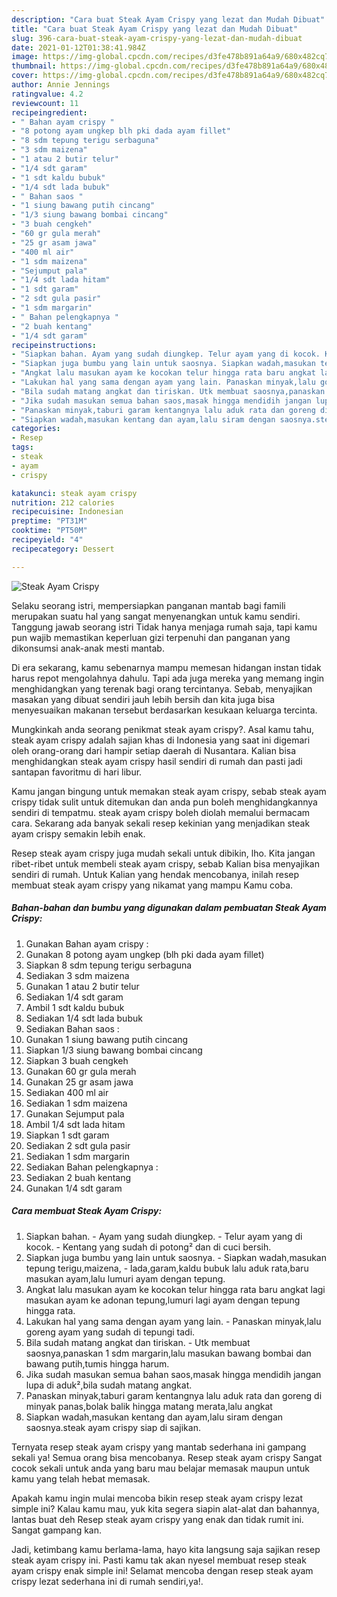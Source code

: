 ```yaml
---
description: "Cara buat Steak Ayam Crispy yang lezat dan Mudah Dibuat"
title: "Cara buat Steak Ayam Crispy yang lezat dan Mudah Dibuat"
slug: 396-cara-buat-steak-ayam-crispy-yang-lezat-dan-mudah-dibuat
date: 2021-01-12T01:38:41.984Z
image: https://img-global.cpcdn.com/recipes/d3fe478b891a64a9/680x482cq70/steak-ayam-crispy-foto-resep-utama.jpg
thumbnail: https://img-global.cpcdn.com/recipes/d3fe478b891a64a9/680x482cq70/steak-ayam-crispy-foto-resep-utama.jpg
cover: https://img-global.cpcdn.com/recipes/d3fe478b891a64a9/680x482cq70/steak-ayam-crispy-foto-resep-utama.jpg
author: Annie Jennings
ratingvalue: 4.2
reviewcount: 11
recipeingredient:
- " Bahan ayam crispy "
- "8 potong ayam ungkep blh pki dada ayam fillet"
- "8 sdm tepung terigu serbaguna"
- "3 sdm maizena"
- "1 atau 2 butir telur"
- "1/4 sdt garam"
- "1 sdt kaldu bubuk"
- "1/4 sdt lada bubuk"
- " Bahan saos "
- "1 siung bawang putih cincang"
- "1/3 siung bawang bombai cincang"
- "3 buah cengkeh"
- "60 gr gula merah"
- "25 gr asam jawa"
- "400 ml air"
- "1 sdm maizena"
- "Sejumput pala"
- "1/4 sdt lada hitam"
- "1 sdt garam"
- "2 sdt gula pasir"
- "1 sdm margarin"
- " Bahan pelengkapnya "
- "2 buah kentang"
- "1/4 sdt garam"
recipeinstructions:
- "Siapkan bahan. Ayam yang sudah diungkep. Telur ayam yang di kocok. Kentang yang sudah di potong² dan di cuci bersih."
- "Siapkan juga bumbu yang lain untuk saosnya. Siapkan wadah,masukan tepung terigu,maizena, lada,garam,kaldu bubuk lalu aduk rata,baru masukan ayam,lalu lumuri ayam dengan tepung."
- "Angkat lalu masukan ayam ke kocokan telur hingga rata baru angkat lagi masukan ayam ke adonan tepung,lumuri lagi ayam dengan tepung hingga rata."
- "Lakukan hal yang sama dengan ayam yang lain. Panaskan minyak,lalu goreng ayam yang sudah di tepungi tadi."
- "Bila sudah matang angkat dan tiriskan. Utk membuat saosnya,panaskan 1 sdm margarin,lalu masukan bawang bombai dan bawang putih,tumis hingga harum."
- "Jika sudah masukan semua bahan saos,masak hingga mendidih jangan lupa di aduk²,bila sudah matang angkat."
- "Panaskan minyak,taburi garam kentangnya lalu aduk rata dan goreng di minyak panas,bolak balik hingga matang merata,lalu angkat"
- "Siapkan wadah,masukan kentang dan ayam,lalu siram dengan saosnya.steak ayam crispy siap di sajikan."
categories:
- Resep
tags:
- steak
- ayam
- crispy

katakunci: steak ayam crispy 
nutrition: 212 calories
recipecuisine: Indonesian
preptime: "PT31M"
cooktime: "PT50M"
recipeyield: "4"
recipecategory: Dessert

---
```



![Steak Ayam Crispy](https://img-global.cpcdn.com/recipes/d3fe478b891a64a9/680x482cq70/steak-ayam-crispy-foto-resep-utama.jpg)

Selaku seorang istri, mempersiapkan panganan mantab bagi famili merupakan suatu hal yang sangat menyenangkan untuk kamu sendiri. Tanggung jawab seorang istri Tidak hanya menjaga rumah saja, tapi kamu pun wajib memastikan keperluan gizi terpenuhi dan panganan yang dikonsumsi anak-anak mesti mantab.

Di era  sekarang, kamu sebenarnya mampu memesan hidangan instan tidak harus repot mengolahnya dahulu. Tapi ada juga mereka yang memang ingin menghidangkan yang terenak bagi orang tercintanya. Sebab, menyajikan masakan yang dibuat sendiri jauh lebih bersih dan kita juga bisa menyesuaikan makanan tersebut berdasarkan kesukaan keluarga tercinta. 



Mungkinkah anda seorang penikmat steak ayam crispy?. Asal kamu tahu, steak ayam crispy adalah sajian khas di Indonesia yang saat ini digemari oleh orang-orang dari hampir setiap daerah di Nusantara. Kalian bisa menghidangkan steak ayam crispy hasil sendiri di rumah dan pasti jadi santapan favoritmu di hari libur.

Kamu jangan bingung untuk memakan steak ayam crispy, sebab steak ayam crispy tidak sulit untuk ditemukan dan anda pun boleh menghidangkannya sendiri di tempatmu. steak ayam crispy boleh diolah memalui bermacam cara. Sekarang ada banyak sekali resep kekinian yang menjadikan steak ayam crispy semakin lebih enak.

Resep steak ayam crispy juga mudah sekali untuk dibikin, lho. Kita jangan ribet-ribet untuk membeli steak ayam crispy, sebab Kalian bisa menyajikan sendiri di rumah. Untuk Kalian yang hendak mencobanya, inilah resep membuat steak ayam crispy yang nikamat yang mampu Kamu coba.

<!--inarticleads1-->

##### Bahan-bahan dan bumbu yang digunakan dalam pembuatan Steak Ayam Crispy:

1. Gunakan  Bahan ayam crispy :
1. Gunakan 8 potong ayam ungkep (blh pki dada ayam fillet)
1. Siapkan 8 sdm tepung terigu serbaguna
1. Sediakan 3 sdm maizena
1. Gunakan 1 atau 2 butir telur
1. Sediakan 1/4 sdt garam
1. Ambil 1 sdt kaldu bubuk
1. Sediakan 1/4 sdt lada bubuk
1. Sediakan  Bahan saos :
1. Gunakan 1 siung bawang putih cincang
1. Siapkan 1/3 siung bawang bombai cincang
1. Siapkan 3 buah cengkeh
1. Gunakan 60 gr gula merah
1. Gunakan 25 gr asam jawa
1. Sediakan 400 ml air
1. Sediakan 1 sdm maizena
1. Gunakan Sejumput pala
1. Ambil 1/4 sdt lada hitam
1. Siapkan 1 sdt garam
1. Sediakan 2 sdt gula pasir
1. Sediakan 1 sdm margarin
1. Sediakan  Bahan pelengkapnya :
1. Sediakan 2 buah kentang
1. Gunakan 1/4 sdt garam




<!--inarticleads2-->

##### Cara membuat Steak Ayam Crispy:

1. Siapkan bahan. - Ayam yang sudah diungkep. - Telur ayam yang di kocok. - Kentang yang sudah di potong² dan di cuci bersih.
1. Siapkan juga bumbu yang lain untuk saosnya. - Siapkan wadah,masukan tepung terigu,maizena, - lada,garam,kaldu bubuk lalu aduk rata,baru masukan ayam,lalu lumuri ayam dengan tepung.
1. Angkat lalu masukan ayam ke kocokan telur hingga rata baru angkat lagi masukan ayam ke adonan tepung,lumuri lagi ayam dengan tepung hingga rata.
1. Lakukan hal yang sama dengan ayam yang lain. - Panaskan minyak,lalu goreng ayam yang sudah di tepungi tadi.
1. Bila sudah matang angkat dan tiriskan. - Utk membuat saosnya,panaskan 1 sdm margarin,lalu masukan bawang bombai dan bawang putih,tumis hingga harum.
1. Jika sudah masukan semua bahan saos,masak hingga mendidih jangan lupa di aduk²,bila sudah matang angkat.
1. Panaskan minyak,taburi garam kentangnya lalu aduk rata dan goreng di minyak panas,bolak balik hingga matang merata,lalu angkat
1. Siapkan wadah,masukan kentang dan ayam,lalu siram dengan saosnya.steak ayam crispy siap di sajikan.




Ternyata resep steak ayam crispy yang mantab sederhana ini gampang sekali ya! Semua orang bisa mencobanya. Resep steak ayam crispy Sangat cocok sekali untuk anda yang baru mau belajar memasak maupun untuk kamu yang telah hebat memasak.

Apakah kamu ingin mulai mencoba bikin resep steak ayam crispy lezat simple ini? Kalau kamu mau, yuk kita segera siapin alat-alat dan bahannya, lantas buat deh Resep steak ayam crispy yang enak dan tidak rumit ini. Sangat gampang kan. 

Jadi, ketimbang kamu berlama-lama, hayo kita langsung saja sajikan resep steak ayam crispy ini. Pasti kamu tak akan nyesel membuat resep steak ayam crispy enak simple ini! Selamat mencoba dengan resep steak ayam crispy lezat sederhana ini di rumah sendiri,ya!.

